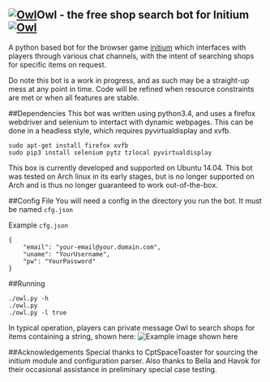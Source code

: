 [![Owl](http://2.bp.blogspot.com/-GTsy_zjnqGc/UgsQGB_sfUI/AAAAAAAAAJ8/hsGWsylKsKA/s64/The_Owl_of_Minerva.png)](Owl)Owl - the free shop search bot for Initium[![Owl](http://2.bp.blogspot.com/-GTsy_zjnqGc/UgsQGB_sfUI/AAAAAAAAAJ8/hsGWsylKsKA/s64/The_Owl_of_Minerva.png)](Owl)
----

A python based bot for the browser game [initium](http://playinitium.com/) which interfaces with players through various chat channels, with the intent of searching shops for specific items on request.

Do note this bot is a work in progress, and as such may be a straight-up mess at any point in time. Code will be refined when resource constraints are met or when all features are stable.

##Dependencies
This bot was written using python3.4, and uses a firefox webdriver and selenium to intertact with dynamic webpages. This can be done in a headless style, which requires pyvirtualdisplay and xvfb.
```
sudo apt-get install firefox xvfb
sudo pip3 install selenium pytz tzlocal pyvirtualdisplay
```
This box is currently developed and supported on Ubuntu 14.04.
This bot was tested on Arch linux in its early stages, but is no longer supported on Arch and is thus no longer guaranteed to work out-of-the-box.

##Config File
You will need a config in the directory you run the bot.  It must be named `cfg.json`

Example `cfg.json`
```
{
    "email": "your-email@your.domain.com",
    "uname": "YourUsername",
    "pw": "YourPassword"
}
```

##Running
```
./owl.py -h
./owl.py
./owl.py -l true
```

In typical operation, players can private message Owl to search shops for items containing a string, shown here:
![Example image shown here](https://www.github.com/hawkins/owl/img/preview.PNG)

##Acknowledgements
Special thanks to CptSpaceToaster for sourcing the initium module and configuration parser. Also thanks to Bella and Havok for their occasional assistance in preliminary special case testing.
